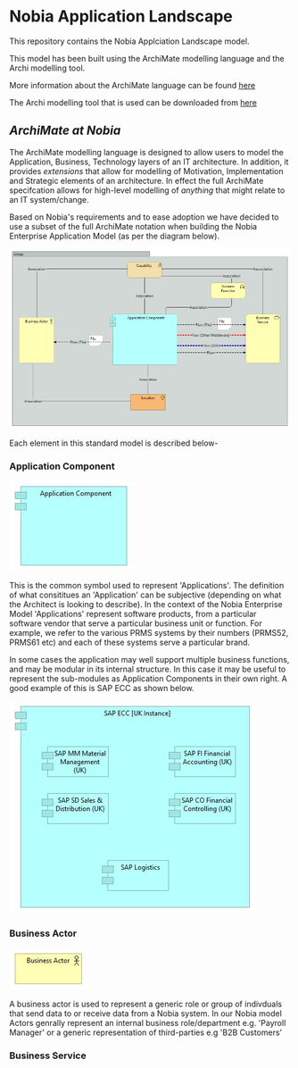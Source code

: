 # **Nobia Application Landscape**

This repository contains the Nobia Applciation Landscape model.

This model has been built using the ArchiMate modelling language and the Archi modelling tool.

More information about the ArchiMate language can be found [here](http://pubs.opengroup.org/architecture/archimate3-doc/toc.html)

The Archi modelling tool that is used can be downloaded from [here](https://www.archimatetool.com/)

## *ArchiMate at Nobia* ##

The ArchiMate modelling language is designed to allow users to model the Application, Business, Technology layers of an IT architecture. In addition, it provides *extensions* that allow for modelling of Motivation, Implementation and Strategic elements of an architecture. In effect the full ArchiMate specifcation allows for high-level modelling of *anything* that might relate to an IT system/change.

Based on Nobia's requirements and to ease adoption we have decided to use a subset of the full ArchiMate notation when building the Nobia Enterprise Application Model (as per the diagram below).

![Standard View](standard_view.jpg)

Each element in this standard model is described below-

### Application Component ####

![Application Component](application_component.jpg)

This is the common symbol used to represent 'Applications'. The definition of what consititues an 'Application' can be subjective (depending on what the Architect is looking to describe). In the context of the Nobia Enterprise Model 'Applications' represent software products, from a particular software vendor that serve a particular business unit or function. For example, we refer to the various PRMS systems by their numbers (PRMS52, PRMS61 etc) and each of these systems serve a particular brand. 

In some cases the application may well support multiple business functions, and may be modular in its internal structure. In this case it may be useful to represent the sub-modules as Application Components in their own right. A good example of this is SAP ECC as shown below.

![SAP example](sap_example.jpg)

### Business Actor ###

![actor](actor.jpg)

A business actor is used to represent a generic role or group of indivduals that send data to or receive data from a Nobia system. In our Nobia model Actors genrally represent an internal business role/department e.g. 'Payroll Manager' or a generic representation of third-parties e.g 'B2B Customers'

### Business Service ###





